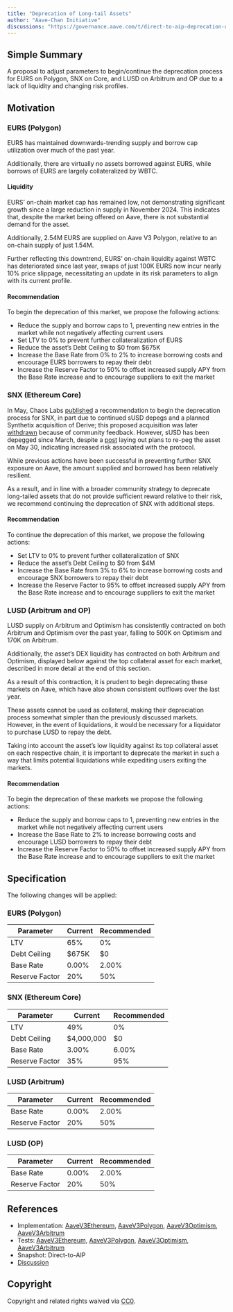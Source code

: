 ```yaml
---
title: "Deprecation of Long-tail Assets"
author: "Aave-Chan Initiative"
discussions: "https://governance.aave.com/t/direct-to-aip-deprecation-of-long-tail-assets/22592"
---
```


## Simple Summary

A proposal to adjust parameters to begin/continue the deprecation process for EURS on Polygon, SNX on Core, and LUSD on Arbitrum and OP due to a lack of liquidity and changing risk profiles.

## Motivation

### EURS (Polygon)

EURS has maintained downwards-trending supply and borrow cap utilization over much of the past year.

Additionally, there are virtually no assets borrowed against EURS, while borrows of EURS are largely collateralized by WBTC.

#### Liquidity

EURS’ on-chain market cap has remained low, not demonstrating significant growth since a large reduction in supply in November 2024. This indicates that, despite the market being offered on Aave, there is not substantial demand for the asset.

Additionally, 2.54M EURS are supplied on Aave V3 Polygon, relative to an on-chain supply of just 1.54M.

Further reflecting this downtrend, EURS’ on-chain liquidity against WBTC has deteriorated since last year, swaps of just 100K EURS now incur nearly 10% price slippage, necessitating an update in its risk parameters to align with its current profile.

#### Recommendation

To begin the deprecation of this market, we propose the following actions:

- Reduce the supply and borrow caps to 1, preventing new entries in the market while not negatively affecting current users
- Set LTV to 0% to prevent further collateralization of EURS
- Reduce the asset’s Debt Ceiling to $0 from $675K
- Increase the Base Rate from 0% to 2% to increase borrowing costs and encourage EURS borrowers to repay their debt
- Increase the Reserve Factor to 50% to offset increased supply APY from the Base Rate increase and to encourage suppliers to exit the market

### SNX (Ethereum Core)

In May, Chaos Labs [published](https://governance.aave.com/t/chaos-labs-risk-stewards-adjustment-of-supply-caps-borrow-caps-and-debt-ceiling-on-aave-v3-05-19-25/22114) a recommendation to begin the deprecation process for SNX, in part due to continued sUSD depegs and a planned Synthetix acquisition of Derive; this proposed acquisition was later [withdrawn](https://blog.synthetix.io/the-withdrawal-of-the-derive-acquisition-proposal/) because of community feedback. However, sUSD has been depegged since March, despite a [post](https://blog.synthetix.io/the-repeggening/) laying out plans to re-peg the asset on May 30, indicating increased risk associated with the protocol.

While previous actions have been successful in preventing further SNX exposure on Aave, the amount supplied and borrowed has been relatively resilient.

As a result, and in line with a broader community strategy to deprecate long-tailed assets that do not provide sufficient reward relative to their risk, we recommend continuing the deprecation of SNX with additional steps.

#### Recommendation

To continue the deprecation of this market, we propose the following actions:

- Set LTV to 0% to prevent further collateralization of SNX
- Reduce the asset’s Debt Ceiling to $0 from $4M
- Increase the Base Rate from 3% to 6% to increase borrowing costs and encourage SNX borrowers to repay their debt
- Increase the Reserve Factor to 95% to offset increased supply APY from the Base Rate increase and to encourage suppliers to exit the market

### LUSD (Arbitrum and OP)

LUSD supply on Arbitrum and Optimism has consistently contracted on both Arbitrum and Optimism over the past year, falling to 500K on Optimism and 170K on Arbitrum.

Additionally, the asset’s DEX liquidity has contracted on both Arbitrum and Optimism, displayed below against the top collateral asset for each market, described in more detail at the end of this section.

As a result of this contraction, it is prudent to begin deprecating these markets on Aave, which have also shown consistent outflows over the last year.

These assets cannot be used as collateral, making their depreciation process somewhat simpler than the previously discussed markets. However, in the event of liquidations, it would be necessary for a liquidator to purchase LUSD to repay the debt.

Taking into account the asset’s low liquidity against its top collateral asset on each respective chain, it is important to deprecate the market in such a way that limits potential liquidations while expediting users exiting the markets.

#### Recommendation

To begin the deprecation of these markets we propose the following actions:

- Reduce the supply and borrow caps to 1, preventing new entries in the market while not negatively affecting current users
- Increase the Base Rate to 2% to increase borrowing costs and encourage LUSD borrowers to repay their debt
- Increase the Reserve Factor to 50% to offset increased supply APY from the Base Rate increase and to encourage suppliers to exit the market

## Specification

The following changes will be applied:

### EURS (Polygon)

| Parameter      | Current | Recommended |
| -------------- | ------- | ----------- |
| LTV            | 65%     | 0%          |
| Debt Ceiling   | $675K   | $0          |
| Base Rate      | 0.00%   | 2.00%       |
| Reserve Factor | 20%     | 50%         |

### SNX (Ethereum Core)

| Parameter      | Current    | Recommended |
| -------------- | ---------- | ----------- |
| LTV            | 49%        | 0%          |
| Debt Ceiling   | $4,000,000 | $0          |
| Base Rate      | 3.00%      | 6.00%       |
| Reserve Factor | 35%        | 95%         |

### LUSD (Arbitrum)

| Parameter      | Current | Recommended |
| -------------- | ------- | ----------- |
| Base Rate      | 0.00%   | 2.00%       |
| Reserve Factor | 20%     | 50%         |

### LUSD (OP)

| Parameter      | Current | Recommended |
| -------------- | ------- | ----------- |
| Base Rate      | 0.00%   | 2.00%       |
| Reserve Factor | 20%     | 50%         |

## References

- Implementation: [AaveV3Ethereum](https://github.com/bgd-labs/aave-proposals-v3/blob/37b546c113b3e3dc09645da9c9ed2694d43ec6a4/src/20250715_Multi_DeprecationOfLongTailAssets/AaveV3Ethereum_DeprecationOfLongTailAssets_20250715.sol), [AaveV3Polygon](https://github.com/bgd-labs/aave-proposals-v3/blob/37b546c113b3e3dc09645da9c9ed2694d43ec6a4/src/20250715_Multi_DeprecationOfLongTailAssets/AaveV3Polygon_DeprecationOfLongTailAssets_20250715.sol), [AaveV3Optimism](https://github.com/bgd-labs/aave-proposals-v3/blob/37b546c113b3e3dc09645da9c9ed2694d43ec6a4/src/20250715_Multi_DeprecationOfLongTailAssets/AaveV3Optimism_DeprecationOfLongTailAssets_20250715.sol), [AaveV3Arbitrum](https://github.com/bgd-labs/aave-proposals-v3/blob/37b546c113b3e3dc09645da9c9ed2694d43ec6a4/src/20250715_Multi_DeprecationOfLongTailAssets/AaveV3Arbitrum_DeprecationOfLongTailAssets_20250715.sol)
- Tests: [AaveV3Ethereum](https://github.com/bgd-labs/aave-proposals-v3/blob/37b546c113b3e3dc09645da9c9ed2694d43ec6a4/src/20250715_Multi_DeprecationOfLongTailAssets/AaveV3Ethereum_DeprecationOfLongTailAssets_20250715.t.sol), [AaveV3Polygon](https://github.com/bgd-labs/aave-proposals-v3/blob/37b546c113b3e3dc09645da9c9ed2694d43ec6a4/src/20250715_Multi_DeprecationOfLongTailAssets/AaveV3Polygon_DeprecationOfLongTailAssets_20250715.t.sol), [AaveV3Optimism](https://github.com/bgd-labs/aave-proposals-v3/blob/37b546c113b3e3dc09645da9c9ed2694d43ec6a4/src/20250715_Multi_DeprecationOfLongTailAssets/AaveV3Optimism_DeprecationOfLongTailAssets_20250715.t.sol), [AaveV3Arbitrum](https://github.com/bgd-labs/aave-proposals-v3/blob/37b546c113b3e3dc09645da9c9ed2694d43ec6a4/src/20250715_Multi_DeprecationOfLongTailAssets/AaveV3Arbitrum_DeprecationOfLongTailAssets_20250715.t.sol)
- Snapshot: Direct-to-AIP
- [Discussion](https://governance.aave.com/t/direct-to-aip-deprecation-of-long-tail-assets/22592)

## Copyright

Copyright and related rights waived via [CC0](https://creativecommons.org/publicdomain/zero/1.0/).
